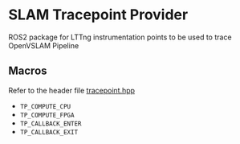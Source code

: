 # SLAM Tracepoint Provider

ROS2 package for LTTng  instrumentation points to be used to trace OpenVSLAM Pipeline

## Macros

Refer to the header file [tracepoint.hpp](include/slam_tracepoint_provider/tracepoint.hpp)

- `TP_COMPUTE_CPU`
- `TP_COMPUTE_FPGA`
- `TP_CALLBACK_ENTER`
- `TP_CALLBACK_EXIT`